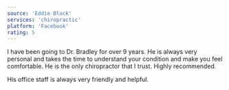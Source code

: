 ```yaml
---
source: 'Eddie Black'
services: 'chiropractic'
platform: 'Facebook'
rating: 5
---
```


I have been going to Dr. Bradley for over 9 years. He is always very personal and takes the time to understand your condition and make you feel comfortable. He is the only chiropractor that I trust. Highly recommended.

His office staff is always very friendly and helpful.

